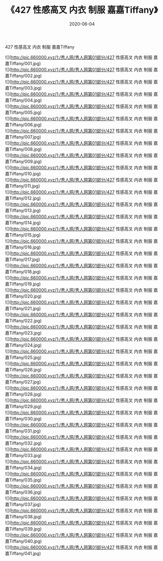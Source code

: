 ﻿---
layout: post
title:  《427 性感高叉 内衣 制服 嘉嘉Tiffany》
date:   2020-06-04
img: http://pic.660000.xyz/1:/秀人网/秀人网第01部分/427 性感高叉 内衣 制服 嘉嘉Tiffany/000.jpg
categories: [美女, 清纯, 唯美]
---

427 性感高叉 内衣 制服 嘉嘉Tiffany

  ![](http://pic.660000.xyz/1:/秀人网/秀人网第01部分/427 性感高叉 内衣 制服 嘉嘉Tiffany/001.jpg) <br> ![](http://pic.660000.xyz/1:/秀人网/秀人网第01部分/427 性感高叉 内衣 制服 嘉嘉Tiffany/002.jpg) <br> ![](http://pic.660000.xyz/1:/秀人网/秀人网第01部分/427 性感高叉 内衣 制服 嘉嘉Tiffany/003.jpg) <br> ![](http://pic.660000.xyz/1:/秀人网/秀人网第01部分/427 性感高叉 内衣 制服 嘉嘉Tiffany/004.jpg) <br> ![](http://pic.660000.xyz/1:/秀人网/秀人网第01部分/427 性感高叉 内衣 制服 嘉嘉Tiffany/005.jpg) <br> ![](http://pic.660000.xyz/1:/秀人网/秀人网第01部分/427 性感高叉 内衣 制服 嘉嘉Tiffany/006.jpg) <br> ![](http://pic.660000.xyz/1:/秀人网/秀人网第01部分/427 性感高叉 内衣 制服 嘉嘉Tiffany/007.jpg) <br> ![](http://pic.660000.xyz/1:/秀人网/秀人网第01部分/427 性感高叉 内衣 制服 嘉嘉Tiffany/008.jpg) <br> ![](http://pic.660000.xyz/1:/秀人网/秀人网第01部分/427 性感高叉 内衣 制服 嘉嘉Tiffany/009.jpg) <br> ![](http://pic.660000.xyz/1:/秀人网/秀人网第01部分/427 性感高叉 内衣 制服 嘉嘉Tiffany/010.jpg) <br> ![](http://pic.660000.xyz/1:/秀人网/秀人网第01部分/427 性感高叉 内衣 制服 嘉嘉Tiffany/011.jpg) <br> ![](http://pic.660000.xyz/1:/秀人网/秀人网第01部分/427 性感高叉 内衣 制服 嘉嘉Tiffany/012.jpg) <br> ![](http://pic.660000.xyz/1:/秀人网/秀人网第01部分/427 性感高叉 内衣 制服 嘉嘉Tiffany/013.jpg) <br> ![](http://pic.660000.xyz/1:/秀人网/秀人网第01部分/427 性感高叉 内衣 制服 嘉嘉Tiffany/014.jpg) <br> ![](http://pic.660000.xyz/1:/秀人网/秀人网第01部分/427 性感高叉 内衣 制服 嘉嘉Tiffany/015.jpg) <br> ![](http://pic.660000.xyz/1:/秀人网/秀人网第01部分/427 性感高叉 内衣 制服 嘉嘉Tiffany/016.jpg) <br> ![](http://pic.660000.xyz/1:/秀人网/秀人网第01部分/427 性感高叉 内衣 制服 嘉嘉Tiffany/017.jpg) <br> ![](http://pic.660000.xyz/1:/秀人网/秀人网第01部分/427 性感高叉 内衣 制服 嘉嘉Tiffany/018.jpg) <br> ![](http://pic.660000.xyz/1:/秀人网/秀人网第01部分/427 性感高叉 内衣 制服 嘉嘉Tiffany/019.jpg) <br> ![](http://pic.660000.xyz/1:/秀人网/秀人网第01部分/427 性感高叉 内衣 制服 嘉嘉Tiffany/020.jpg) <br> ![](http://pic.660000.xyz/1:/秀人网/秀人网第01部分/427 性感高叉 内衣 制服 嘉嘉Tiffany/021.jpg) <br> ![](http://pic.660000.xyz/1:/秀人网/秀人网第01部分/427 性感高叉 内衣 制服 嘉嘉Tiffany/022.jpg) <br> ![](http://pic.660000.xyz/1:/秀人网/秀人网第01部分/427 性感高叉 内衣 制服 嘉嘉Tiffany/023.jpg) <br> ![](http://pic.660000.xyz/1:/秀人网/秀人网第01部分/427 性感高叉 内衣 制服 嘉嘉Tiffany/024.jpg) <br> ![](http://pic.660000.xyz/1:/秀人网/秀人网第01部分/427 性感高叉 内衣 制服 嘉嘉Tiffany/025.jpg) <br> ![](http://pic.660000.xyz/1:/秀人网/秀人网第01部分/427 性感高叉 内衣 制服 嘉嘉Tiffany/026.jpg) <br> ![](http://pic.660000.xyz/1:/秀人网/秀人网第01部分/427 性感高叉 内衣 制服 嘉嘉Tiffany/027.jpg) <br> ![](http://pic.660000.xyz/1:/秀人网/秀人网第01部分/427 性感高叉 内衣 制服 嘉嘉Tiffany/028.jpg) <br> ![](http://pic.660000.xyz/1:/秀人网/秀人网第01部分/427 性感高叉 内衣 制服 嘉嘉Tiffany/029.jpg) <br> ![](http://pic.660000.xyz/1:/秀人网/秀人网第01部分/427 性感高叉 内衣 制服 嘉嘉Tiffany/030.jpg) <br> ![](http://pic.660000.xyz/1:/秀人网/秀人网第01部分/427 性感高叉 内衣 制服 嘉嘉Tiffany/031.jpg) <br> ![](http://pic.660000.xyz/1:/秀人网/秀人网第01部分/427 性感高叉 内衣 制服 嘉嘉Tiffany/032.jpg) <br> ![](http://pic.660000.xyz/1:/秀人网/秀人网第01部分/427 性感高叉 内衣 制服 嘉嘉Tiffany/033.jpg) <br> ![](http://pic.660000.xyz/1:/秀人网/秀人网第01部分/427 性感高叉 内衣 制服 嘉嘉Tiffany/034.jpg) <br> ![](http://pic.660000.xyz/1:/秀人网/秀人网第01部分/427 性感高叉 内衣 制服 嘉嘉Tiffany/035.jpg) <br> ![](http://pic.660000.xyz/1:/秀人网/秀人网第01部分/427 性感高叉 内衣 制服 嘉嘉Tiffany/036.jpg) <br> ![](http://pic.660000.xyz/1:/秀人网/秀人网第01部分/427 性感高叉 内衣 制服 嘉嘉Tiffany/037.jpg) <br> ![](http://pic.660000.xyz/1:/秀人网/秀人网第01部分/427 性感高叉 内衣 制服 嘉嘉Tiffany/038.jpg) <br> ![](http://pic.660000.xyz/1:/秀人网/秀人网第01部分/427 性感高叉 内衣 制服 嘉嘉Tiffany/039.jpg) <br> ![](http://pic.660000.xyz/1:/秀人网/秀人网第01部分/427 性感高叉 内衣 制服 嘉嘉Tiffany/040.jpg) <br> ![](http://pic.660000.xyz/1:/秀人网/秀人网第01部分/427 性感高叉 内衣 制服 嘉嘉Tiffany/041.jpg) <br>